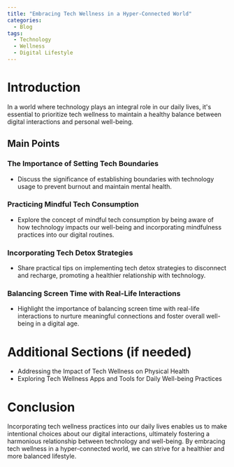 ```yaml
---
title: "Embracing Tech Wellness in a Hyper-Connected World"
categories:
  - Blog
tags:
  - Technology
  - Wellness
  - Digital Lifestyle
---
```


# Introduction
In a world where technology plays an integral role in our daily lives, it's essential to prioritize tech wellness to maintain a healthy balance between digital interactions and personal well-being.

## Main Points

### The Importance of Setting Tech Boundaries
- Discuss the significance of establishing boundaries with technology usage to prevent burnout and maintain mental health.
  
### Practicing Mindful Tech Consumption
- Explore the concept of mindful tech consumption by being aware of how technology impacts our well-being and incorporating mindfulness practices into our digital routines.
  
### Incorporating Tech Detox Strategies
- Share practical tips on implementing tech detox strategies to disconnect and recharge, promoting a healthier relationship with technology.

### Balancing Screen Time with Real-Life Interactions
- Highlight the importance of balancing screen time with real-life interactions to nurture meaningful connections and foster overall well-being in a digital age.

# Additional Sections (if needed)
- Addressing the Impact of Tech Wellness on Physical Health
- Exploring Tech Wellness Apps and Tools for Daily Well-being Practices

# Conclusion
Incorporating tech wellness practices into our daily lives enables us to make intentional choices about our digital interactions, ultimately fostering a harmonious relationship between technology and well-being. By embracing tech wellness in a hyper-connected world, we can strive for a healthier and more balanced lifestyle.